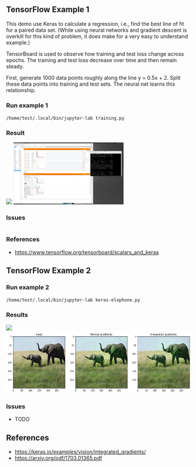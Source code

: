 ## TensorFlow Example 1
This demo use Keras to calculate a regression, i.e., find the best line of fit for a paired data set.
(While using neural networks and gradient descent is overkill for this kind of problem, it does make for a very easy to understand example.)

TensorBoard is used to observe how training and test loss change across epochs. The training and test loss decrease over time and then remain steady.

First, generate 1000 data points roughly along the line y = 0.5x + 2. Split these data points into training and test sets. The neural net learns this relationship.

### Run example 1
```
/home/test/.local/bin/jupyter-lab training.py
```
### Result


<img src="./example1/loss-1-before.png" width="300">

<img src="./example1/loss-1-after.png" width="300">


### Issues
```

```
### References
  * https://www.tensorflow.org/tensorboard/scalars_and_keras

## TensorFlow Example 2


### Run example 2
```
/home/test/.local/bin/jupyter-lab keras-elephone.py 
```
### Results

<img src="./example2/integrated_gradients_3_1.png" width="300">

<img src="./example2/integrated_gradients_9_1.png" width="900">

### Issues

* TODO

## References
* https://keras.io/examples/vision/integrated_gradients/
* https://arxiv.org/pdf/1703.01365.pdf


